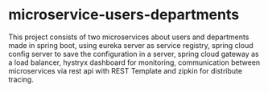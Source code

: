 # microservice-users-departments
This project consists of two microservices about users and departments made in spring boot, using eureka server as service registry, spring cloud config server to save the configuration in a server, spring cloud gateway as a load balancer, hystryx dashboard for monitoring, communication between microservices via rest api with REST Template and zipkin for distribute tracing.
